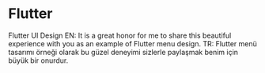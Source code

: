 # Flutter
Flutter UI Design
EN:
It is a great honor for me to share this beautiful experience with you as an example of Flutter menu design.
TR:
Flutter menü tasarımı örneği olarak bu güzel deneyimi sizlerle paylaşmak benim için büyük bir onurdur.
